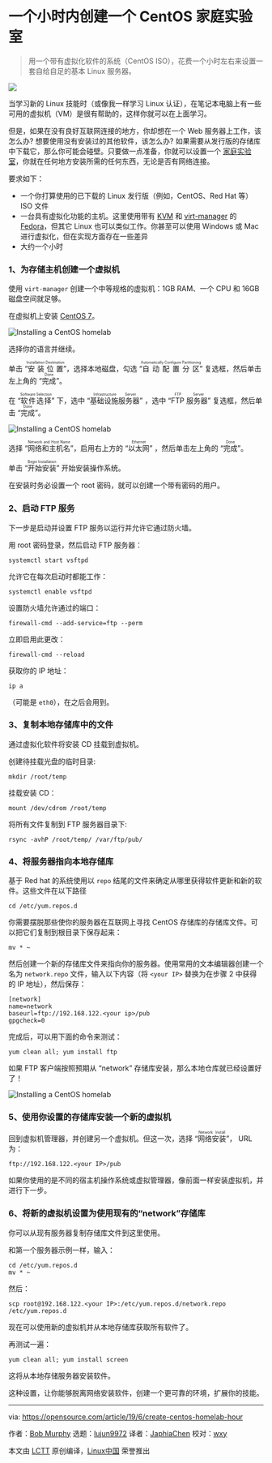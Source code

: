 [#]: collector: (lujun9972)
[#]: translator: (JaphiaChen)
[#]: reviewer: (wxy)
[#]: publisher: ( )
[#]: url: ( )
[#]: subject: (Create a CentOS homelab in an hour)
[#]: via: (https://opensource.com/article/19/6/create-centos-homelab-hour)
[#]: author: (Bob Murphy https://opensource.com/users/murph)

一个小时内创建一个 CentOS 家庭实验室
======

> 用一个带有虚拟化软件的系统（CentOS ISO），花费一个小时左右来设置一套自给自足的基本 Linux 服务器。

![](https://img.linux.net.cn/data/attachment/album/202112/30/093738krqqc3c5mc35lu36.jpg)

当学习新的 Linux 技能时（或像我一样学习 Linux 认证），在笔记本电脑上有一些可用的虚拟机（VM）是很有帮助的，这样你就可以在上面学习。

但是，如果在没有良好互联网连接的地方，你却想在一个 Web 服务器上工作，该怎么办? 想要使用没有安装过的其他软件，该怎么办? 如果需要从发行版的存储库中下载它，那么你可能会碰壁。只要做一点准备，你就可以设置一个 [家庭实验室][2]，你就在任何地方安装所需的任何东西，无论是否有网络连接。

要求如下：

* 一个你打算使用的已下载的 Linux 发行版（例如，CentOS、Red Hat 等）ISO 文件
* 一台具有虚拟化功能的主机。这里使用带有 [KVM][4] 和 [virt-manager][5] 的 [Fedora][3]，但其它 Linux 也可以类似工作。你甚至可以使用 Windows 或 Mac 进行虚拟化，但在实现方面存在一些差异
* 大约一个小时

### 1、为存储主机创建一个虚拟机

使用 `virt-manager` 创建一个中等规格的虚拟机：1GB RAM、一个 CPU 和 16GB 磁盘空间就足够。

在虚拟机上安装 [CentOS 7][6]。

![Installing a CentOS homelab][7]

选择你的语言并继续。

单击 “<ruby>安装位置<rt>Installation Destination</rt></ruby>”，选择本地磁盘，勾选 “<ruby>自动配置分区<rt>Automatically Configure Partitioning</rt></ruby>” 复选框，然后单击左上角的 “<ruby>完成<rt>Done</rt></ruby>”。

在 “<ruby>软件选择<rt>Software Selection</rt></ruby>” 下，选中 “<ruby>基础设施服务器<rt>Infrastructure Server</rt></ruby>” ，选中 “<ruby>FTP 服务器<rt>FTP Server</rt></ruby>” 复选框，然后单击 “<ruby>完成<rt>Done</rt></ruby>”。

![Installing a CentOS homelab][8]

选择 “<ruby>网络和主机名<rt>Network and Host Name</rt></ruby>”，启用右上方的 “<ruby>以太网<rt>Ethernet</rt></ruby>” ，然后单击左上角的 “<ruby>完成<rt>Done</rt></ruby>”。

单击 “<ruby>开始安装<rt>Begin Installation</rt></ruby>” 开始安装操作系统。

在安装时务必设置一个 root 密码，就可以创建一个带有密码的用户。

### 2、启动 FTP 服务

下一步是启动并设置 FTP 服务以运行并允许它通过防火墙。

用 root 密码登录，然后启动 FTP 服务器：

```
systemctl start vsftpd
```

允许它在每次启动时都能工作：

```
systemctl enable vsftpd
```

设置防火墙允许通过的端口：

```
firewall-cmd --add-service=ftp --perm
```

立即启用此更改：

```
firewall-cmd --reload
```

获取你的 IP 地址：

```
ip a
```

（可能是 `eth0`），在之后会用到。

### 3、复制本地存储库中的文件

通过虚拟化软件将安装 CD 挂载到虚拟机。

创建待挂载光盘的临时目录:

```
mkdir /root/temp
```

挂载安装 CD：

```
mount /dev/cdrom /root/temp
```

将所有文件复制到 FTP 服务器目录下:

```
rsync -avhP /root/temp/ /var/ftp/pub/
```

### 4、将服务器指向本地存储库

基于 Red hat 的系统使用以 `repo` 结尾的文件来确定从哪里获得软件更新和新的软件。这些文件在以下路径

```
cd /etc/yum.repos.d
```

你需要摆脱那些使你的服务器在互联网上寻找 CentOS 存储库的存储库文件。可以把它们复制到根目录下保存起来：

```
mv * ~
```

然后创建一个新的存储库文件来指向你的服务器。使用常用的文本编辑器创建一个名为 `network.repo` 文件，输入以下内容（将 `<your IP>` 替换为在步骤 2 中获得的 IP 地址），然后保存：

```
[network]
name=network
baseurl=ftp://192.168.122.<your ip>/pub
gpgcheck=0
```

完成后，可以用下面的命令来测试：

```
yum clean all; yum install ftp
```
 
如果 FTP 客户端按照预期从 “network” 存储库安装，那么本地仓库就已经设置好了！

![Installing a CentOS homelab][9]

### 5、使用你设置的存储库安装一个新的虚拟机

回到虚拟机管理器，并创建另一个虚拟机。但这一次，选择 “<ruby>网络安装<rt>Network Install</rt></ruby>”， URL 为：

```
ftp://192.168.122.<your IP>/pub
```

如果你使用的是不同的宿主机操作系统或虚拟管理器，像前面一样安装虚拟机，并进行下一步。
 
### 6、将新的虚拟机设置为使用现有的“network”存储库

你可以从现有服务器复制存储库文件到这里使用。

和第一个服务器示例一样，输入：

```
cd /etc/yum.repos.d
mv * ~
```

然后：

```
scp root@192.168.122.<your IP>:/etc/yum.repos.d/network.repo /etc/yum.repos.d
```

现在可以使用新的虚拟机并从本地存储库获取所有软件了。

再测试一遍：

```
yum clean all; yum install screen
```
 
这将从本地存储服务器安装软件。
 
这种设置，让你能够脱离网络安装软件，创建一个更可靠的环境，扩展你的技能。
 
--------------------------------------------------------------------------------

via: https://opensource.com/article/19/6/create-centos-homelab-hour

作者：[Bob Murphy][a]
选题：[lujun9972][b]
译者：[JaphiaChen](https://github.com/JaphiaChen)
校对：[wxy](https://github.com/wxy)

本文由 [LCTT](https://github.com/LCTT/TranslateProject) 原创编译，[Linux中国](https://linux.cn/) 荣誉推出

[a]: https://opensource.com/users/murph
[b]: https://github.com/lujun9972
[1]: https://opensource.com/sites/default/files/styles/image-full-size/public/lead-images/metrics_data_dashboard_system_computer_analytics.png?itok=oxAeIEI- (metrics and data shown on a computer screen)
[2]: https://opensource.com/article/19/3/home-lab
[3]: https://getfedora.org/
[4]: https://en.wikipedia.org/wiki/Kernel-based_Virtual_Machine
[5]: https://virt-manager.org/
[6]: https://www.centos.org/download/
[7]: https://opensource.com/sites/default/files/uploads/homelab-3b_0.png (Installing a CentOS homelab)
[8]: https://opensource.com/sites/default/files/uploads/homelab-5b.png (Installing a CentOS homelab)
[9]: https://opensource.com/sites/default/files/uploads/homelab-14b.png (Installing a CentOS homelab)
[10]: https://opensource.com/article/17/3/introduction-gnu-screen
[11]: https://southeastlinuxfest.org/
